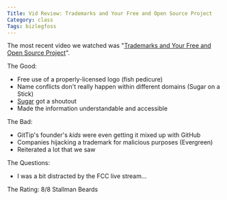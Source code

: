 ```yaml
---
Title: Vid Review: Trademarks and Your Free and Open Source Project
Category: class
Tags: bizlegfoss
---
```


The most recent video we watched was "[Trademarks and Your Free and Open Source Project][video]".

The Good:

- Free use of a properly-licensed logo (fish pedicure)
- Name conflicts don't really happen within different domains (Sugar on a Stick)
- [Sugar][] got a shoutout
- Made the information understandable and accessible

The Bad:

- GitTip's founder's *kids* were even getting it mixed up with GitHub
- Companies hijacking a trademark for malicious purposes (Evergreen)
- Reiterated a lot that we saw

The Questions:

- I was a bit distracted by the FCC live stream...

The Rating: 8/8 Stallman Beards

[video]: https://www.youtube.com/watch?v=JY6AtbtAuts
[Sugar]: https://www.sugarlabs.org/
